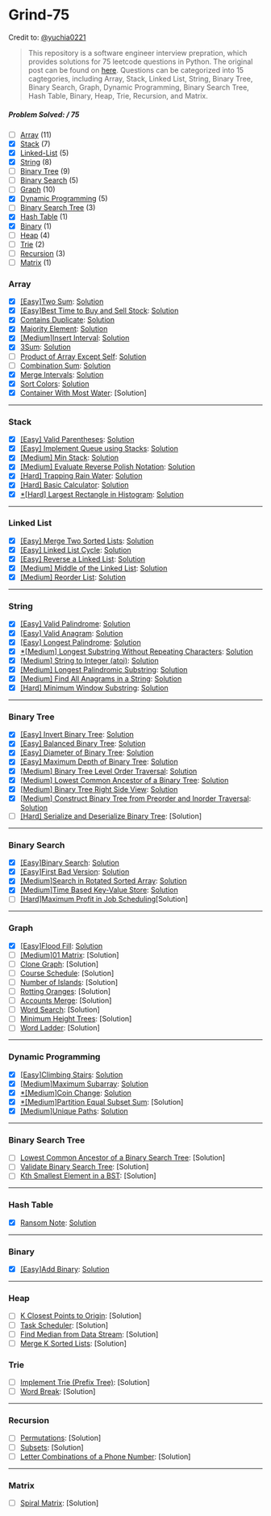 # Grind-75
Credit to: [@yuchia0221](https://github.com/yuchia0221/Grind-75)
> This repository is a software engineer interview prepration, which provides solutions for 75 leetcode questions in Python. The original post can be found on [here](https://www.techinterviewhandbook.org/grind75?grouping=topics&order=difficulty&hours=8). Questions can be categorized into 15 cagtegories, including Array, Stack, Linked List, String, Binary Tree, Binary Search, Graph, Dynamic Programming, Binary Search Tree, Hash Table, Binary, Heap, Trie, Recursion, and Matrix.

##### Problem Solved: / 75

-   [ ] [Array](#array) (11)
-   [x] [Stack](#stack) (7)
-   [x] [Linked-List](#linked-list) (5)
-   [x] [String](#string) (8)
-   [ ] [Binary Tree](#binary-tree) (9)
-   [ ] [Binary Search](#binary-search) (5)
-   [ ] [Graph](#graph) (10)
-   [x] [Dynamic Programming](#dynamic-programming) (5)
-   [ ] [Binary Search Tree](#binary-search-tree) (3)
-   [x] [Hash Table](#hash-table) (1)
-   [x] [Binary](#binary) (1)
-   [ ] [Heap](#heap) (4)
-   [ ] [Trie](#trie) (2)
-   [ ] [Recursion](#recursion) (3)
-   [ ] [Matrix](#matrix) (1)

### Array

-   [x] [[Easy]Two Sum](https://leetcode.com/problems/two-sum): [Solution](/Array/1-TwoSum/README.md)
-   [x] [[Easy]Best Time to Buy and Sell Stock](https://leetcode.com/problems/best-time-to-buy-and-sell-stock): [Solution](/Array/121-BestTimetoBuyandSellStock/README.md)
-   [x] [Contains Duplicate](https://leetcode.com/problems/contains-duplicate): [Solution](/Array/217-ContainsDuplicate/README.md)
-   [x] [Majority Element](https://leetcode.com/problems/majority-element): [Solution](/Array/169-MajorityElement/README.md)
-   [x] [[Medium]Insert Interval](https://leetcode.com/problems/insert-interval): [Solution](/Array//57-InsertInterval/README.md)
-   [x] [3Sum](https://leetcode.com/problems/3sum/): [Solution](/Array/15-3Sum/README.md)
-   [ ] [Product of Array Except Self](https://leetcode.com/problems/product-of-array-except-self): [Solution](/Array/238-ProductofArrayExceptSelf/README.md)
-   [ ] [Combination Sum](https://leetcode.com/problems/combination-sum): [Solution](/Array/39-CombinationSum/README.md)
-   [x] [Merge Intervals](https://leetcode.com/problems/merge-intervals): [Solution](/Array/56-MergeIntervals/README.md)
-   [x] [Sort Colors](https://leetcode.com/problems/sort-colors): [Solution](/Array/75-SortColors/)
-   [x] [Container With Most Water](https://leetcode.com/problems/container-with-most-water): [Solution]

---

### Stack

-   [x] [[Easy] Valid Parentheses](https://leetcode.com/problems/valid-parentheses): [Solution](/Stack/20-ValidParentheses/README.md)
-   [x] [[Easy] Implement Queue using Stacks](https://leetcode.com/problems/implement-queue-using-stacks): [Solution](/Stack/232-ImplementQueueUsingStacks/README.md)
-   [x] [[Medium] Min Stack](https://leetcode.com/problems/min-stack): [Solution](/Stack/155-MinStack/README.md)
-   [x] [[Medium] Evaluate Reverse Polish Notation](https://leetcode.com/problems/evaluate-reverse-polish-notation): [Solution](/Stack/150-EvaluateReversePolishNotation/README.md)
-   [x] [[Hard] Trapping Rain Water](https://leetcode.com/problems/trapping-rain-water): [Solution](/Stack/42-TrappingRainWater/README.md)
-   [x] [[Hard] Basic Calculator](https://leetcode.com/problems/basic-calculator): [Solution](/Stack/224-BasicCalculator/README.md)
-   [x] [*[Hard] Largest Rectangle in Histogram](https://leetcode.com/problems/largest-rectangle-in-histogram): [Solution](/Stack/84-LargestRectangleInHistogram/README.md)

---

### Linked List

-   [x] [[Easy] Merge Two Sorted Lists](https://leetcode.com/problems/merge-two-sorted-lists): [Solution](/LinkedList/21-MergeTwoSortedList/README.md)
-   [x] [[Easy] Linked List Cycle](https://leetcode.com/problems/linked-list-cycle): [Solution](/LinkedList/141-LinkedListCycle/README.md)
-   [x] [[Easy] Reverse a Linked List](https://leetcode.com/problems/reverse-linked-list): [Solution](/LinkedList/206-ReverseLinkedList/)
-   [x] [[Medium] Middle of the Linked List](https://leetcode.com/problems/remove-nth-node-from-end-of-list): [Solution](/LinkedList/19-RemoveNthNodeFromENdofList/README.md)
-   [x] [[Medium] Reorder List](https://leetcode.com/problems/reorder-list): [Solution](/LinkedList/143-ReorderList/README.md)

---

### String

-   [x] [[Easy] Valid Palindrome](https://leetcode.com/problems/valid-palindrome): [Solution](/String/125-ValidPalindrome/README.md)
-   [x] [[Easy] Valid Anagram](https://leetcode.com/problems/valid-anagram): [Solution](/String/242_ValidAnagram/README.md)
-   [x] [[Easy] Longest Palindrome](https://leetcode.com/problems/longest-palindrome): [Solution](/String/409-longestPalindrome/README.md)
-   [x] [*[Medium] Longest Substring Without Repeating Characters](https://leetcode.com/problems/longest-substring-without-repeating-characters): [Solution](/String/3-LongestSubstringWithoutRepeatingChars/README.md)
-   [x] [[Medium] String to Integer (atoi)](https://leetcode.com/problems/string-to-integer-atoi): [Solution](/String/8-StringToInt/README.md)
-   [x] [[Medium] Longest Palindromic Substring](https://leetcode.com/problems/longest-palindromic-substring): [Solution](/String/5-LongestPalindromicSubstring/README.md)
-   [x] [[Medium] Find All Anagrams in a String](https://leetcode.com/problems/find-all-anagrams-in-a-string): [Solution](/String/438-FindAlllAnagramsInAString/README.md)
-   [x] [[Hard] Minimum Window Substring](https://leetcode.com/problems/minimum-window-substring): [Solution](/String/76-MinimumWindowSubstring/README.md)

---

### Binary Tree

-   [x] [[Easy] Invert Binary Tree](https://leetcode.com/problems/invert-binary-tree): [Solution](/BinaryTree/226-InvertBinaryTree/README.md)
-   [x] [[Easy] Balanced Binary Tree](https://leetcode.com/problems/balanced-binary-tree): [Solution](/BinaryTree/110-BalancedBinaryTree/README.md)
-   [x] [[Easy] Diameter of Binary Tree](https://leetcode.com/problems/diameter-of-binary-tree): [Solution](/BinaryTree/543-DiameterofBinaryTree/README.md)
-   [x] [[Easy] Maximum Depth of Binary Tree](https://leetcode.com/problems/maximum-depth-of-binary-tree): [Solution](/BinaryTree/104-MaxDepthOfBinaryTree/README.md)
-   [x] [[Medium] Binary Tree Level Order Traversal](https://leetcode.com/problems/binary-tree-level-order-traversal): [Solution](/BinaryTree/102-BinaryTreeLevelOrderTraversal/README.md)
-   [x] [[Medium] Lowest Common Ancestor of a Binary Tree](https://leetcode.com/problems/lowest-common-ancestor-of-a-binary-tree): [Solution](/BinaryTree/236-LowestCommonAncestor/README.md)
-   [x] [[Medium] Binary Tree Right Side View](https://leetcode.com/problems/binary-tree-right-side-view): [Solution](/BinaryTree/199-BinaryTreeRightSideView/README.md)
-   [x] [[Medium] Construct Binary Tree from Preorder and Inorder Traversal](https://leetcode.com/problems/construct-binary-tree-from-preorder-and-inorder-traversal): [Solution](/BinaryTree/105-ConstructBTfromPreandInorderTraversal/README.md)
-   [ ] [[Hard] Serialize and Deserialize Binary Tree](https://leetcode.com/problems/serialize-and-deserialize-binary-tree): [Solution]
---

### Binary Search

-   [x] [[Easy]Binary Search](https://leetcode.com/problems/binary-search): [Solution](/BinarySearch/704-BinarySearch/README.md)
-   [x] [[Easy]First Bad Version](https://leetcode.com/problems/first-bad-version): [Solution](/BinarySearch/278-FirstBadVersion/README.md)
-   [x] [[Medium]Search in Rotated Sorted Array](https://leetcode.com/problems/search-in-rotated-sorted-array): [Solution](/BinarySearch/33-SearchInRotatedSortedArray/README.md)
-   [x] [[Medium]Time Based Key-Value Store](https://leetcode.com/problems/time-based-key-value-store): [Solution](/BinarySearch/981-TimeBasedKeyValueStore/README.md)
-   [ ] [[Hard]Maximum Profit in Job Scheduling](https://leetcode.com/problems/maximum-profit-in-job-scheduling)[Solution]

---

### Graph

-   [x] [[Easy]Flood Fill](https://leetcode.com/problems/flood-fill): [Solution](/Graph/733-FloodFill/README.md)
-   [ ] [[Medium]01 Matrix](https://leetcode.com/problems/01-matrix): [Solution]
-   [ ] [Clone Graph](https://leetcode.com/problems/clone-graph): [Solution]
-   [ ] [Course Schedule](https://leetcode.com/problems/course-schedule): [Solution]
-   [ ] [Number of Islands](https://leetcode.com/problems/number-of-islands): [Solution]
-   [ ] [Rotting Oranges](https://leetcode.com/problems/rotting-oranges): [Solution]
-   [ ] [Accounts Merge](https://leetcode.com/problems/accounts-merge): [Solution]
-   [ ] [Word Search](https://leetcode.com/problems/word-search): [Solution]
-   [ ] [Minimum Height Trees](https://leetcode.com/problems/minimum-height-trees): [Solution]
-   [ ] [Word Ladder](https://leetcode.com/problems/word-ladder): [Solution]

---

### Dynamic Programming

-   [x] [[Easy]Climbing Stairs](https://leetcode.com/problems/climbing-stairs): [Solution](/DynamicProgramming/70-ClimbingStairs/README.md)
-   [x] [[Medium]Maximum Subarray](https://leetcode.com/problems/maximum-subarray): [Solution](/DynamicProgramming/53-MaximumSubarray/README.md)
-   [x] [*[Medium]Coin Change](https://leetcode.com/problems/coin-change): [Solution](/DynamicProgramming/416-PartitionEqualSubsetSum/README.md)
-   [x] [*[Medium]Partition Equal Subset Sum](https://leetcode.com/problems/partition-equal-subset-sum/): [Solution]
-   [x] [[Medium]Unique Paths](https://leetcode.com/problems/unique-paths): [Solution](/DynamicProgramming/62-UniquePaths/README.md)

---

### Binary Search Tree

-   [ ] [Lowest Common Ancestor of a Binary Search Tree](https://leetcode.com/problems/lowest-common-ancestor-of-a-binary-search-tree): [Solution]
-   [ ] [Validate Binary Search Tree](https://leetcode.com/problems/validate-binary-search-tree): [Solution]
-   [ ] [Kth Smallest Element in a BST](https://leetcode.com/problems/kth-smallest-element-in-a-bst): [Solution]
---

### Hash Table

-   [x] [Ransom Note](https://leetcode.com/problems/ransom-note): [Solution](/Hash%20Table/383-RansomNote/README.md)

---

### Binary

-   [x] [[Easy]Add Binary](https://leetcode.com/problems/add-binary): [Solution](/Binary/67-AddBinary/README.md)

---

### Heap

-   [ ] [K Closest Points to Origin](https://leetcode.com/problems/k-closest-points-to-origin): [Solution]
-   [ ] [Task Scheduler](https://leetcode.com/problems/task-scheduler): [Solution]
-   [ ] [Find Median from Data Stream](https://leetcode.com/problems/find-median-from-data-stream/): [Solution]
-   [ ] [Merge K Sorted Lists](https://leetcode.com/problems/merge-k-sorted-lists/): [Solution]

### Trie

-   [ ] [Implement Trie (Prefix Tree)](https://leetcode.com/problems/implement-trie-prefix-tree): [Solution]
-   [ ] [Word Break](https://leetcode.com/problems/word-break): [Solution]

---

### Recursion

-   [ ] [Permutations](https://leetcode.com/problems/permutations): [Solution]
-   [ ] [Subsets](https://leetcode.com/problems/subsets): [Solution]
-   [ ] [Letter Combinations of a Phone Number](https://leetcode.com/problems/letter-combinations-of-a-phone-number): [Solution]

---

### Matrix

-   [ ] [Spiral Matrix](https://leetcode.com/problems/spiral-matrix): [Solution]
